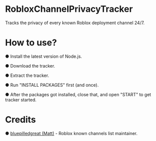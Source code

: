 # RobloxChannelPrivacyTracker
Tracks the privacy of every known Roblox deployment channel 24/7.

# How to use?
● Install the latest version of Node.js.

● Download the tracker.

● Extract the tracker.

● Run "INSTALL PACKAGES" first (and once).

● After the packages got installed, close that, and open "START" to get tracker started.

# Credits
● [bluepilledgreat (Matt)](https://github.com/bluepilledgreat) - Roblox known channels list maintainer.
